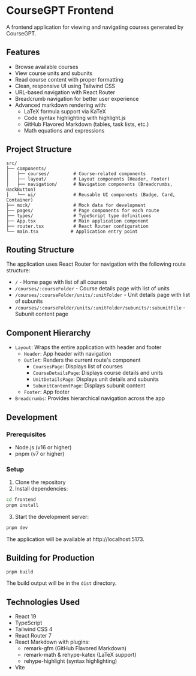 # CourseGPT Frontend

A frontend application for viewing and navigating courses generated by CourseGPT.

## Features

- Browse available courses
- View course units and subunits
- Read course content with proper formatting
- Clean, responsive UI using Tailwind CSS
- URL-based navigation with React Router
- Breadcrumb navigation for better user experience
- Advanced markdown rendering with:
  - LaTeX formula support via KaTeX
  - Code syntax highlighting with highlight.js
  - GitHub Flavored Markdown (tables, task lists, etc.)
  - Math equations and expressions

## Project Structure

```
src/
├── components/
│   ├── courses/         # Course-related components
│   ├── layout/          # Layout components (Header, Footer)
│   ├── navigation/      # Navigation components (Breadcrumbs, BackButton)
│   └── ui/              # Reusable UI components (Badge, Card, Container)
├── mock/                # Mock data for development
├── pages/               # Page components for each route
├── types/               # TypeScript type definitions
├── App.tsx              # Main application component
├── router.tsx           # React Router configuration
└── main.tsx            # Application entry point
```

## Routing Structure

The application uses React Router for navigation with the following route structure:

- `/` - Home page with list of all courses
- `/courses/:courseFolder` - Course details page with list of units
- `/courses/:courseFolder/units/:unitFolder` - Unit details page with list of subunits
- `/courses/:courseFolder/units/:unitFolder/subunits/:subunitFile` - Subunit content page

## Component Hierarchy

- `Layout`: Wraps the entire application with header and footer
  - `Header`: App header with navigation
  - `Outlet`: Renders the current route's component
    - `CoursesPage`: Displays list of courses
    - `CourseDetailsPage`: Displays course details and units
    - `UnitDetailsPage`: Displays unit details and subunits
    - `SubunitContentPage`: Displays subunit content
  - `Footer`: App footer
- `Breadcrumbs`: Provides hierarchical navigation across the app

## Development

### Prerequisites

- Node.js (v16 or higher)
- pnpm (v7 or higher)

### Setup

1. Clone the repository
2. Install dependencies:

```bash
cd frontend
pnpm install
```

3. Start the development server:

```bash
pnpm dev
```

The application will be available at http://localhost:5173.

## Building for Production

```bash
pnpm build
```

The build output will be in the `dist` directory.

## Technologies Used

- React 19
- TypeScript
- Tailwind CSS 4
- React Router 7
- React Markdown with plugins:
  - remark-gfm (GitHub Flavored Markdown)
  - remark-math & rehype-katex (LaTeX support)
  - rehype-highlight (syntax highlighting)
- Vite
